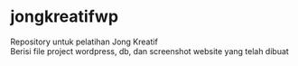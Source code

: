 # jongkreatifwp
Repository untuk pelatihan Jong Kreatif
<br>
Berisi file project wordpress, db, dan screenshot website yang telah dibuat
